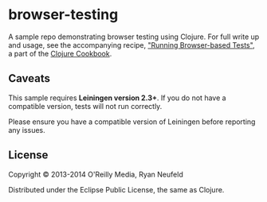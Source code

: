 # browser-testing

A sample repo demonstrating browser testing using Clojure. For full
write up and usage, see the accompanying recipe,
["Running Browser-based Tests"](https://github.com/clojure-cookbook/clojure-cookbook/blob/master/testing/browser-testing/browser-testing.asciidoc#running-browser-based-tests),
a part of the [Clojure Cookbook](http://clojure-cookbook.com/).

## Caveats

This sample requires **Leiningen version 2.3+**. If you do not have a
compatible version, tests will not run correctly.

Please ensure you have a compatible version of Leiningen before
reporting any issues.

## License

Copyright © 2013-2014 O'Reilly Media, Ryan Neufeld

Distributed under the Eclipse Public License, the same as Clojure.
